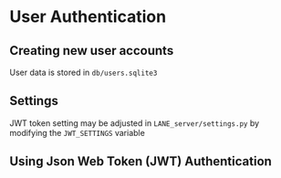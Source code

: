 # User Authentication

## Creating new user accounts

User data is stored in `db/users.sqlite3`

## Settings

JWT token setting may be adjusted in `LANE_server/settings.py`
by modifying the `JWT_SETTINGS` variable

## Using Json Web Token (JWT) Authentication
